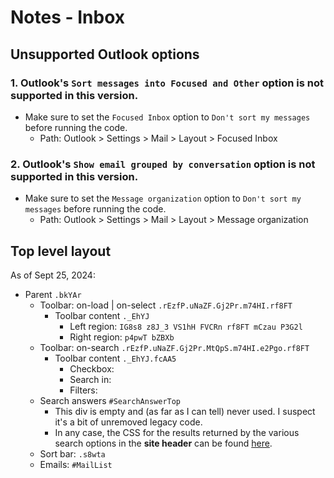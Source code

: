 # Notes - Inbox

## Unsupported Outlook options

### 1. Outlook's `Sort messages into Focused and Other` option is not supported in this version.

- Make sure to set the `Focused Inbox` option to `Don't sort my messages` before running the code.
  - Path: Outlook > Settings > Mail > Layout > Focused Inbox

### 2. Outlook's `Show email grouped by conversation` option is not supported in this version.

- Make sure to set the `Message organization` option to `Don't sort my messages` before running the code.
  - Path: Outlook > Settings > Mail > Layout > Message organization

## Top level layout

As of Sept 25, 2024:

- Parent `.bkYAr`
  - Toolbar: on-load | on-select `.rEzfP.uNaZF.Gj2Pr.m74HI.rf8FT`
    - Toolbar content `._EhYJ`
      - Left region: `IG8s8 z8J_3 VS1hH FVCRn rf8FT mCzau P3G2l`
      - Right region: `p4pwT bZBXb`
        <br>
  - Toolbar: on-search `.rEzfP.uNaZF.Gj2Pr.MtQpS.m74HI.e2Pgo.rf8FT`
    - Toolbar content `._EhYJ.fcAA5`
      - Checkbox:
      - Search in:
      - Filters:
        <br>
  - Search answers `#SearchAnswerTop`
    - This div is empty and (as far as I can tell) never used. I suspect it's a bit of unremoved legacy code.
    - In any case, the CSS for the results returned by the various search options in the **site header** can be found [here](../../search-results/_index.scss).
  - Sort bar: `.s8wta`
  - Emails: `#MailList`

